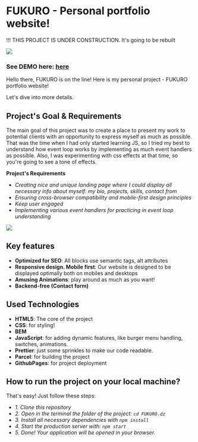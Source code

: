 # FUKURO - Personal portfolio website!

!!! THIS PROJECT IS UNDER CONSTRUCTION.
It's going to be rebuilt

![](https://imgur.com/wu01ZFe.gif)

### See DEMO here: [here](https://anderzerfall.github.io/Fukuro.DZ/src/index.html)

Hello there, FUKURO is on the line!
Here is my personal project - FUKURO portfolio website!

Let's dive into more details.

## Project's Goal & Requirements

The main goal of this project was to create a place to present my work to potential clients with an opportunity to express myself as much as possible.
That was the time when I had only started learning JS, so I tried my best to understand how event loop works by implementing as much event handlers as possible. Also, I was experimenting with css effects at that time, so you're going to see a tone of effects.


**Project's Requirements**
- *Creating nice and unique landing page where I could display all necessary info about myself: my bio, projects, skills, contact from*
- *Ensuring cross-browser compatibility and mobile-first design principles*
- *Keep user engaged*
- *Implementing various event handlers for practicing in event loop understanding*


![](https://imgur.com/PkaIS8s.gif)

 ## Key features

- **Optimized for SEO**:  All blocks use semantic tags, alt attributes
- **Responsive design. Mobile first**: Our website is designed to be displayed optimally both on mobiles and desktops
- **Amusing Animations**: play around as much as you want!
- **Backend-free (Contact form)**

## Used Technologies
- **HTML5**: The core of the project
- **CSS**: for styling!
- **BEM**
- **JavaScript**: for adding dynamic features, like burger menu handling, switches, animations.
- **Prettier**: just some sprinkles to make our code readable.
- **Parcel**: for building the project
- **GithubPages**: for project deployment

## How to run the project on your local machine?

That's easy! Just follow these steps:

- *1. Clone this repository*
- *2. Open in the terminal the folder of the project: `cd FUKURO.dz`*
- *3. Install all necessary dependencies with `npm install`*
- *4. Start the production server with: `npm start`*
- *5. Done! Your application will be opened in your browser.*

